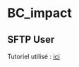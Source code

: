 # BC_impact



## SFTP User

Tutoriel utilisé : [ici](https://gaelbillon.com/create-a-sftp-user-restricted-to-a-var-www-directory-on-ubuntu-debian)